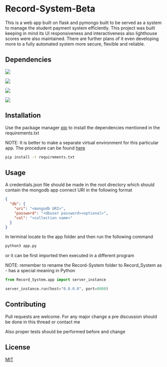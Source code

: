 
# Record-System-Beta

This is a web app built on flask and pymongo built to be served as a system to manage the student payment system efficiently. This project was built keeping in mind its UI responsiveness and interactiveness also lighthouse scores were also maintained. There are further plans of it even developing more to a fully automated system more secure, flexible and reliable.

## Dependencies
![](https://img.shields.io/badge/flask-v2.0.1-blue)

![](https://img.shields.io/badge/pymongo-v3.11.4-orange)

![](https://img.shields.io/badge/dnspython-v2.1.0-brightgreen)

![](https://img.shields.io/badge/app--build-v4.0.1-green)

## Installation

Use the package manager [pip](https://pip.pypa.io/en/stable/) to install the dependencies mentioned in the requirements.txt

NOTE: It is better to make a separate virtual environment for this particular app. The procedure can be found [here](https://uoa-eresearch.github.io/eresearch-cookbook/recipe/2014/11/26/python-virtual-env/)

```bash
pip install -r requirements.txt
```

## Usage
A credentials.json file should be made in the root directory which should contain the mongodb app connect URI in the following format

```json
{
  "db": {
    "uri": "<mongodb URI>",
    "password": "<dbuser password><optional>",
    "col": "<collection name>"
  }
}
```

In terminal locate to the app folder and then run the following command

```bash
python3 app.py
```
or it can be first imported then executed in a different program

NOTE: remember to rename the Record-System folder to Record_System as - has a special meaning in Python

```python
from Record_System.app import server_instance

server_instance.run(host="0.0.0.0", port=8000)
```

## Contributing
Pull requests are welcome. For any major change a pre discussion should be done in this thread or contact me

Also proper tests should be performed before and change

## License
[MIT](https://choosealicense.com/licenses/mit/)
